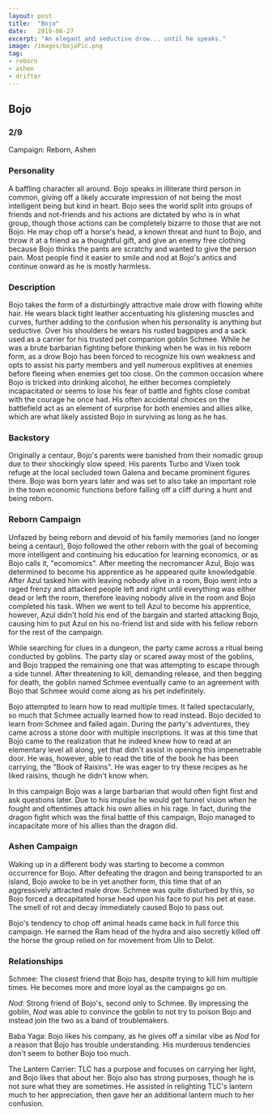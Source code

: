 ```yaml
---
layout: post
title:  "Bojo"
date:   2019-06-27
excerpt: "An elegant and seductive drow... until he speaks."
image: /images/bojoPic.png
tag:
- reborn
- ashen
- drifter
---
```


## Bojo

### 2/9

Campaign: Reborn, Ashen

### Personality
A baffling character all around. Bojo speaks in illiterate third person in common, giving off a likely accurate impression of not being the most intelligent being but kind in heart. Bojo sees the world split into groups of friends and not-friends and his actions are dictated by who is in what group, though those actions can be completely bizarre to those that are not Bojo. He may chop off a horse's head, a known threat and hunt to Bojo, and throw it at a friend as a thoughtful gift, and give an enemy free clothing because Bojo thinks the pants are scratchy and wanted to give the person pain. Most people find it easier to smile and nod at Bojo's antics and continue onward as he is mostly harmless.

### Description

Bojo takes the form of a disturbingly attractive male drow with flowing white hair. He wears black tight leather accentuating his glistening muscles and curves, further adding to the confusion when his personality is anything but seductive. Over his shoulders he wears his rusted bagpipes and a sack used as a carrier for his trusted pet companion goblin Schmee. While he was a brute barbarian fighting before thinking when he was in his reborn form, as a drow Bojo has been forced to recognize his own weakness and opts to assist his party members and yell numerous explitives at enemies before fleeing when enemies get too close. On the common occasion where Bojo is tricked into drinking alcohol, he either becomes completely incapacitated or seems to lose his fear of battle and fights close combat with the courage he once had. His often accidental choices on the battlefield act as an element of surprise for both enemies and allies alike, which are what likely assisted Bojo in surviving as long as he has.

### Backstory

Originally a centaur, Bojo's parents were banished from their nomadic group due to their shockingly slow speed. His parents Turbo and Vixen took refuge at the local secluded town Galena and became prominent figures there. Bojo was born years later and was set to also take an important role in the town economic functions before falling off a cliff during a hunt and being reborn.

### Reborn Campaign

Unfazed by being reborn and devoid of his family memories (and no longer being a centaur), Bojo followed the other reborn with the goal of becoming more intelligent and continuing his education for learning economics, or as Bojo calls it, "ecomomics". After meeting the necromancer Azul, Bojo was determined to become his apprentice as he appeared quite knowledgable. After Azul tasked him with leaving nobody alive in a room, Bojo went into a raged frenzy and attacked people left and right until everything was either dead or left the room, therefore leaving nobody alive in the room and Bojo completed his task. When we went to tell Azul to become his apprentice, however, Azul didn't hold his end of the bargain and started attacking Bojo, causing him to put Azul on his no-friend list and side with his fellow reborn for the rest of the campaign.

While searching for clues in a dungeon, the party came across a ritual being conducted by goblins. The party slay or scared away most of the goblins, and Bojo trapped the remaining one that was attempting to escape through a side tunnel. After threatening to kill, demanding release, and then begging for death, the goblin named Schmee eventually came to an agreement with Bojo that Schmee would come along as his pet indefinitely.

Bojo attempted to learn how to read multiple times. It failed spectacularly, so much that Schmee actually learned how to read instead. Bojo decided to learn from Schmee and failed again. During the party's adventures, they came across a stone door with multiple inscriptions. It was at this time that Bojo came to the realization that he indeed knew how to read at an elementary level all along, yet that didn't assist in opening this impenetrable door. He was, however, able to read the title of the book he has been carrying, the "Book of Raisins". He was eager to try these recipes as he liked raisins, though he didn't know when.

In this campaign Bojo was a large barbarian that would often fight first and ask questions later. Due to his impulse he would get tunnel vision when he fought and oftentimes attack his own allies in his rage. In fact, during the dragon fight which was the final battle of this campaign, Bojo managed to incapacitate more of his allies than the dragon did.

### Ashen Campaign

Waking up in a different body was starting to become a common occurrence for Bojo. After defeating the dragon and being transported to an island, Bojo awoke to be in yet another form, this time that of an aggressively attracted male drow. Schmee was quite disturbed by this, so Bojo forced a decapitated horse head upon his face to put his pet at ease. The smell of rot and decay immediately caused Bojo to pass out.

Bojo's tendency to chop off animal heads came back in full force this campaign. He earned the Ram head of the hydra and also secretly killed off the horse the group relied on for movement from Uln to Delot.

### Relationships
Schmee: The closest friend that Bojo has, despite trying to kill him multiple times. He becomes more and more loyal as the campaigns go on.

*Nod*: Strong friend of Bojo's, second only to Schmee. By impressing the goblin, *Nod* was able to convince the goblin to not try to poison Bojo and instead join the two as a band of troublemakers.

Baba Yaga: Bojo likes his company, as he gives off a similar vibe as *Nod* for a reason that Bojo has trouble understanding. His murderous tendencies don't seem to bother Bojo too much.

The Lantern Carrier: TLC has a purpose and focuses on carrying her light, and Bojo likes that about her. Bojo also has strong purposes, though he is not sure what they are sometimes. He assisted in relighting TLC's lantern much to her appreciation, then gave her an additional lantern much to her confusion.

